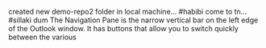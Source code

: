 created new demo-repo2 folder in local machine...
#habibi come to tn...
#sillaki dum
The Navigation Pane is the narrow vertical bar on the left edge of the Outlook window. It has buttons that allow you to switch quickly between the various 